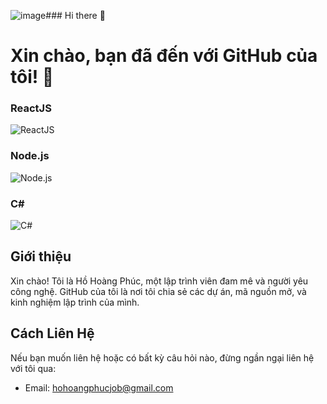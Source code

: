 ![image](https://github.com/Minurte1/Minurte1/assets/130841899/3f810f4f-0a56-4ebf-a57a-a8d197085749/50x50)### Hi there 👋
# Xin chào, bạn đã đến với GitHub của tôi! 👋
### ReactJS
![ReactJS]((https://cdn0.iconfinder.com/data/icons/logos-brands-in-colors/128/react-256.png) "ReactJS")

### Node.js
![Node.js](link_to_node_icon "Node.js")

### C#
![C#](link_to_csharp_icon "C#")
## Giới thiệu
Xin chào! Tôi là Hồ Hoàng Phúc, một lập trình viên đam mê và người yêu công nghệ. GitHub của tôi là nơi tôi chia sẻ các dự án, mã nguồn mở, và kinh nghiệm lập trình của mình.
## Cách Liên Hệ
Nếu bạn muốn liên hệ hoặc có bất kỳ câu hỏi nào, đừng ngần ngại liên hệ với tôi qua:
- Email: hohoangphucjob@gmail.com
<!--
**Minurte1/Minurte1** is a ✨ _special_ ✨ repository because its `README.md` (this file) appears on your GitHub profile.

Here are some ideas to get you started:

- 🔭 I’m currently working on ...
- 🌱 I’m currently learning ...
- 👯 I’m looking to collaborate on ...
- 🤔 I’m looking for help with ...
- 💬 Ask me about ...
- 📫 How to reach me: ...
- 😄 Pronouns: ...
- ⚡ Fun fact: ...
-->
